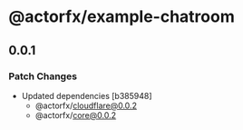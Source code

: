 # @actorfx/example-chatroom

## 0.0.1

### Patch Changes

- Updated dependencies [b385948]
  - @actorfx/cloudflare@0.0.2
  - @actorfx/core@0.0.2
